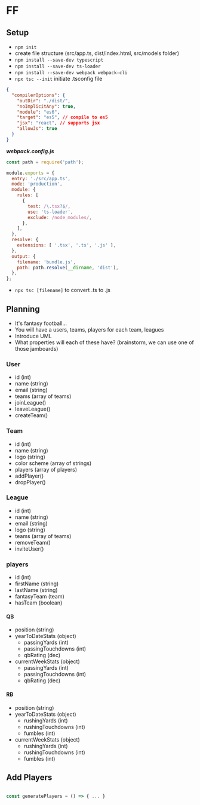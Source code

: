 # FF

## Setup

- `npm init`
- create file structure (src/app.ts, dist/index.html, src/models folder)
- `npm install --save-dev typescript`
- `npm install --save-dev ts-loader`
- `npm install --save-dev webpack webpack-cli`
- `npx tsc --init` initiate .tsconfig file

```json
{
  "compilerOptions": {
    "outDir": "./dist/",
    "noImplicitAny": true,
    "module": "es6",
    "target": "es5", // compile to es5
    "jsx": "react", // supports jsx
    "allowJs": true
  }
}
```

***webpack.config.js***

```js
const path = require('path');

module.exports = {
  entry: './src/app.ts',
  mode: 'production',
  module: {
    rules: [
      {
        test: /\.tsx?$/,
        use: 'ts-loader',
        exclude: /node_modules/,
      },
    ],
  },
  resolve: {
    extensions: [ '.tsx', '.ts', '.js' ],
  },
  output: {
    filename: 'bundle.js',
    path: path.resolve(__dirname, 'dist'),
  },
};
```

- `npx tsc [filename]` to convert .ts to .js

## Planning

- It's fantasy football...
- You will have a users, teams, players for each team, leagues
- Introduce UML
- What properties will each of these have? (brainstorm, we can use one of those jamboards)

### User

- id (int)
- name (string)
- email (string)
- teams (array of teams)
- joinLeague()
- leaveLeague()
- createTeam()

### Team

- id (int)
- name (string)
- logo (string)
- color scheme (array of strings)
- players (array of players)
- addPlayer()
- dropPlayer()

### League

- id (int)
- name (string)
- email (string)
- logo (string)
- teams (array of teams)
- removeTeam()
- inviteUser()

### players

- id (int)
- firstName (string)
- lastName (string)
- fantasyTeam (team)
- hasTeam (boolean)

#### QB

- position (string)
- yearToDateStats (object)
    - passingYards (int)
    - passingTouchdowns (int)
    - qbRating (dec)
- currentWeekStats (object)
    - passingYards (int)
    - passingTouchdowns (int)
    - qbRating (dec)

#### RB

- position (string)
- yearToDateStats (object)
    - rushingYards (int)
    - rushingTouchdowns (int)
    - fumbles (int)
- currentWeekStats (object)
    - rushingYards (int)
    - rushingTouchdowns (int)
    - fumbles (int)

## Add Players

```ts

const generatePlayers = () => { ... }
```
